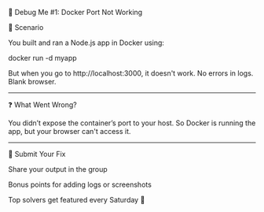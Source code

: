 🐞 Debug Me #1: Docker Port Not Working

📌 Scenario

You built and ran a Node.js app in Docker using:

docker run -d myapp

But when you go to http://localhost:3000, it doesn't work. No errors in logs. Blank browser.


---

❓ What Went Wrong?

You didn’t expose the container’s port to your host. So Docker is running the app, but your browser can't access it.


---

🌟 Submit Your Fix

Share your output in the group

Bonus points for adding logs or screenshots

Top solvers get featured every Saturday 🎉
